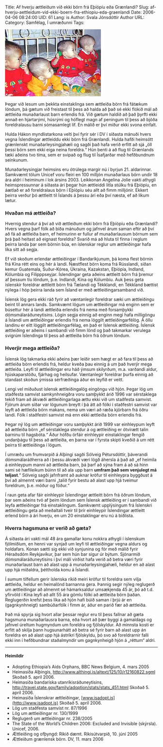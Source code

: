 Title: Af hverju ættleiðum við ekki börn frá Eþíópíu eða Grænlandi?
Slug: af-hverju-aettleidum-vid-ekki-boern-fra-ethiopiu-eda-graenlandi
Date: 2006-04-06 08:24:00
UID: 61
Lang: is
Author: Svala Jónsdóttir
Author URL: 
Category: Samfélag, Í umræðunni
Tags: 

![Munaðarleysingjar](119.jpg)

Þegar við lesum um þekkta einstaklinga sem ættleiða börn frá fátækum löndum, þá gætum við freistast til þess að halda að það sé ekki flókið mál að ættleiða munaðarlaust barn erlendis frá. Við gætum haldið að það þyrfti ekki annað en hjartarými, húsrými og hóflegt magn af peningum til þess að bjóða foreldralausu barni sómasamlegt líf. En málið er því miður ekki svona einfalt.  

Hulda Hákon myndlistarkona velti því fyrir sér í DV í síðasta mánuði hvers vegna Íslendingar ættleiddu ekki börn frá Grænlandi. Hulda hafði heimsótt grænlenskt munaðarleysingjahæli og sagði það hafa verið erfitt að sjá „öll þessi börn sem ekki eiga neina foreldra.“ Hún benti á að flug til Grænlands tæki aðeins tvo tíma, sem er svipað og flug til Ísafjarðar með hefðbundnum seinkunum.

Munaðarleysingjar heimsins eru ótrúlega margir nú í byrjun 21. aldarinnar. Samkvæmt tölum Unicef voru fleiri en 100 milljón munaðarlaus börn undir 18 ára aldri í heiminum í lok ársins 2003. Leikkonan Angelina Jolie vakti athygli heimspressunnar á síðasta ári þegar hún ættleiddi litla stúlku frá Eþíópíu, en áætlað er að foreldralaus börn í Eþíópíu séu allt að fimm milljónir. Ekkert þeirra verður þó ættleitt til Íslands á þessu ári eða því næsta, ef að líkum lætur. 

### Hvaðan má ættleiða?

Hvernig stendur á því að við ættleiðum ekki börn frá Eþíópíu eða Grænlandi? Hvers vegna þarf fólk að bíða mánuðum og jafnvel árum saman eftir að því að fá að ættleiða barn, ef heimurinn er fullur af munaðarlausum börnum sem þrá það heitast að eignast foreldra? Svarið má að hluta til finna í reglum þeirra landa þar sem börnin búa, en íslenskar reglur um ættleiðingar hafa líka sitt að segja.

Ef við skoðum erlendar ættleiðingar í Bandaríkjunum, þá koma flest börnin frá Kína rétt eins og hér á landi. Næstflest börn koma frá Rússlandi, síðan kemur Guatemala, Suður-Kórea, Úkraína, Kazakstan, Eþíópía, Indland, Kólumbía og Filipppseyjar. Íslendingar geta aðeins ættleitt börn frá þremur af þessum tíu löndum, þ.e. Indlandi, Kína og Kólumbíu. Auk þess geta íslenskir foreldrar ættleitt börn frá Tælandi og Tékklandi, en Tékkland bættist nýlega í hóp þeirra landa sem Ísland er með ættleiðingarsamband við.

Íslensk lög gera ekki ráð fyrir að væntanlegir foreldrar sæki um ættleiðingu beint til annars lands. Samkvæmt lögum um ættleiðingar má enginn sem er búsettur hér á landi ættleiða erlendis frá nema með forsamþykki dómsmálaráðuneytisins. Lögin segja einnig að enginn megi hafa milligöngu á Íslandi um ættleiðingar erlendis frá nema löggilt ættleiðingarfélög. Á öllu landinu er eitt löggilt ættleiðingarfélag, en það er Íslensk ættleiðing. Íslensk ættleiðing er aðeins í sambandi við fimm lönd og það takmarkar verulega svigrúm Íslendinga til þess að ættleiða börn frá öðrum löndum.

### Hverjir mega ættleiða?

Íslensk lög takmarka ekki aðeins þær leiðir sem hægt er að fara til þess að ættleiða börn erlendis frá, heldur kveða þau einnig á um það hverjir mega ættleiða. Leyfi til ættleiðingar eru háð ýmsum skilyrðum, m.a. varðandi aldur, hjúskaparstöðu, fjárhag og heilsufar. Væntanlegir foreldrar þurfa einnig að standast skoðun ýmissa sérfræðinga áður en leyfið er veitt. 

Lengi vel miðuðust íslensk ættleiðingalög eingöngu við hjón. Þegar lög um staðfesta samvist samkynhneigðra voru samþykkt árið 1996 var sérstaklega tekið fram að ákvæði ættleiðingarlaga ættu ekki við um staðfesta samvist. Fjórum árum síðar var lögunum breytt í þá átt að fólki í staðfestri samvist var leyft að ættleiða börn makans, nema um væri að ræða kjörbarn frá öðru landi. Fólk í staðfestri samvist má enn ekki ættleiða börn erlendis frá. 

Þegar ný lög um ættleiðingar voru samþykkt árið 1999 var einhleypum leyft að ættleiða börn „ef sérstaklega stendur á og ættleiðing er ótvírætt talin barninu til hagsbóta.“ Áður höfðu örfáir einhleypir einstaklingar fengið undanþágu til þess að ættleiða, en þarna var í fyrsta skipti kveðið á um rétt þeirra til ættleiðinga í lögum.

Í umræðu um frumvarpið á Alþingi sagði Sólveig Pétursdóttir, þáverandi dómsmálaráðherra að í þessu ákvæði væri lögð áhersla á það að „ef heimila á einhleypum manni að ættleiða barn, þá þarf að sýna fram á að sá hinn sami sé hæfileikum búinn til að ala upp barn **umfram það sem venjulegt má teljast**.“ Sólveig sagði jafnframt að auknar kröfur til einhleypra byggðust á því að almennt væri barni „talið fyrir bestu að alast upp hjá tveimur foreldrum, þ.e. móður og föður.“

Í raun geta afar fáir einhleypir Íslendingar ættleitt börn frá öðrum löndum, þar sem aðeins tvö af þeim löndum sem Íslensk ættleiðing er í sambandi við leyfa ættleiðingar frá einstaklingum. Samkvæmt upplýsingum frá Íslenskri ættleiðingu geta að meðaltali tveir til þrír einhleypir Íslendingar ættleitt erlend börn á ári hverju, en um 20 einstaklingar eru nú á biðlista. 

### Hverra hagsmuna er verið að gæta?

Á síðasta ári vakti mál 48 ára gamallar konu nokkra athygli í íslenskum fjölmiðlum, en henni var synjað um leyfi til ættleiðingar vegna aldurs og holdafars. Konan sætti sig ekki við synjunina og fór með málið fyrir Héraðsdóm Reykjavíkur, þar sem hún bar sigur úr býtum. Sjónarmið dómsmálaráðuneytisins í því máli virðist hafa verið að betra væri fyrir munaðarlaust barn að alast upp á munaðarleysingjahæli, heldur en að alast upp hjá miðaldra, þéttholda konu á Íslandi. 

Í sumum tilfellum gerir íslenska ríkið meiri kröfur til foreldra sem vilja ættleiða, heldur en heimalönd barnanna gera. Þannig segir nýleg reglugerð um ættleiðingar að almennt sé hámarksaldur umsækjenda 45 ár, þó að t.d. yfirvöld í Kína leyfi að allt 55 ára gömlu fólki að ættleiða börn þaðan. Reglugerðin krefst þess líka að hjón hafi búið saman í þrjú ár en (gagnkynhneigt) sambúðarfólk í fimm ár, áður en parið fær að ættleiða. 

Það má spyrja sig hvort allar þessar reglur eru til þess fallnar að gæta hagsmuna munaðarlausra barna, eða hvort að þær byggi á gamaldags og jafnvel úreltum hugmyndum um foreldra og fjölskyldur. Að minnsta kosti er erfitt að skilja þann hugsunarhátt að betra sé fyrir barn að alast upp án foreldra en að alast upp hjá ástríkri fjölskyldu, þó svo að foreldrarnir falli ekki inn í hefðbundnar staðalmyndir um gagnkynheigð hjón á „réttum“ aldri. 


---

#### Heimildir

- Adopting Ethiopia’s Aids Orphans, BBC News Belgium, 4. mars 2005
- Heimasíða Alþingis, <http://www.althingi.is/altext/125/10/r12160822.sgml> Skoðað 5. apríl 2006.
- Heimasíða bandaríska utanríkisráðuneytisins, <http://travel.state.gov/family/adoption/stats/stats_451.html> Skoðað 5. apríl 2006.
- Heimasíða Íslenskrar ættleiðingar, [www.isadopt.is](http://www.isadopt.is) Skoðað 5. apríl 2006.
- Lög um staðfesta samvist nr. 87/1996
- Lög um ættleiðingar nr. 130/1999
- Reglugerð um ættleiðingar nr. 238/2005
- The State of the World’s Children 2006: Excluded and Invisible (skýrsla). Unicef, 2006. 
- Ættleiðing og ofþyngd: Ríkið dæmt. Ríkisútvarpið, 10. júní 2005
- Ættleiðum grænlensk börn. DV, 11. mars 2006



